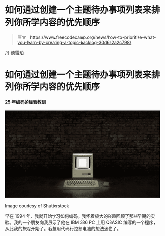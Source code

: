 # 如何通过创建一个主题待办事项列表来排列你所学内容的优先顺序

> 原文：<https://www.freecodecamp.org/news/how-to-prioritize-what-you-learn-by-creating-a-topic-backlog-30d6a2a2c798/>

丹·德雷珀

# 如何通过创建一个主题待办事项列表来排列你所学内容的优先顺序

#### 25 年编码的经验教训

![-qVIT39dHZBd3bPyT6hUsIfGYrG4TFpR4CPb](img/99049800eb8cd10dab8801c0799f6889.png)

Image courtesy of Shutterstock

早在 1994 年，我就开始学习如何编码。我怀着极大的兴趣回顾了那些早期的实验。我的一个朋友向我展示了他在 IBM 386 PC 上用 QBASIC 编写的一个程序，从此我的旅程开始了。我被用代码行控制电脑的想法迷住了。